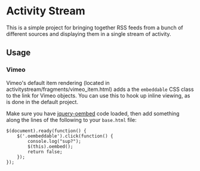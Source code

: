 Activity Stream
===============
This is a simple project for bringing together RSS feeds from a bunch
of different sources and displaying them in a single stream of activity.


Usage
-----

### Vimeo
Vimeo's default item rendering (located in
activitystream/fragments/vimeo_item.html) adds a the `embeddable` CSS class to
the link for Vimeo objects.  You can use this to hook up inline viewing, as is
done in the default project.

Make sure you have [jquery-oembed][jquery-oembed] code loaded, then add
something along the lines of the following to your `base.html` file:

    $(document).ready(function() {
        $('.oembeddable').click(function() {
            console.log("sup?");
            $(this).oembed();
            return false;
        });
    });


[jquery-oembed]: http://code.google.com/p/jquery-oembed/
